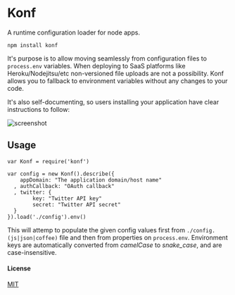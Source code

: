 Konf
=====

A runtime configuration loader for node apps.

    npm install konf

It's purpose is to allow moving seamlessly from configuration files to `process.env` variables. When deploying to SaaS
platforms like Heroku/Nodejitsu/etc non-versioned file uploads are not a possibility. Konf allows you to fallback to environment variables without any changes to your code.

It's also self-documenting, so users installing your application have clear instructions to follow:

![screenshot](http://f.cl.ly/items/0d3p3z2n1g2I182i1l0K/Image%202013.07.11%203%3A26%3A02%20AM.png)

Usage
------

    var Konf = require('konf')

    var config = new Konf().describe({
        appDomain: "The application domain/host name"
      , authCallback: "OAuth callback"
      , twitter: {
            key: "Twitter API key"
            secret: "Twitter API secret"
      }
    }).load('./config').env()

This will attemp to populate the given config values first from `./config.(js|json|coffee)` file and then
from properties on `process.env`. Environment keys are automatically converted from *camelCase* to *snake_case*,
and are case-insensitive.

#### License

[MIT](http://ricardo.mit-license.org)
